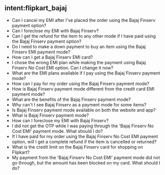 ## intent:flipkart_bajaj
 - Can I cancel my EMI after I've placed the order using the Bajaj Finserv payment option?
 - Can I foreclose my EMI with Bajaj Finserv?
 - Can I get the refund for the item to any other mode if I have paid using the Bajaj Finserv payment option?
 - Do I need to make a down payment to buy an item using the Bajaj Finserv EMI payment mode?
 - How can I get a Bajaj Finserv EMI card?
 - I chose the wrong EMI plan while making the payment using Bajaj Finserv No Cost EMI option. Can I change it now?
 - What are the EMI plans available if I pay using the Bajaj Finserv payment mode?
 - How can I pay for my order using the Bajaj Finserv payment mode?
 - How is Bajaj Finserv payment mode different from the credit card EMI payment mode?
 - What are the benefits of the Bajaj Finserv payment mode?
 - Why can't I see Bajaj Finserv as a payment mode for some items?
 - Is Bajaj Finserv payment mode available on both the website and app?
 - What is Bajaj Finserv payment mode?
 - How can I foreclose my EMI with Bajaj Finserv?
 - I did not get the OTP while I was paying through the 'Bajaj Finserv No Cost EMI' payment mode. What should I do?
 - If I have paid for my order using the Bajaj Finserv No Cost EMI payment option, will I get a complete refund if the item is cancelled or returned?
 - What is the credit limit on the Bajaj Finserv card for shopping on Flipkart?
 - My payment from the 'Bajaj Finserv No Cost EMI' payment mode did not go through, but the amount has been blocked on my card. What should I do?
